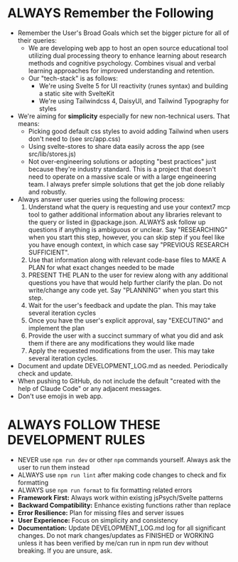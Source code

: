 # ALWAYS Remember the Following

- Remember the User's Broad Goals which set the bigger picture for all of their queries:
  - We are developing web app to host an open source educational tool utilizing dual processing theory to enhance learning about research methods and cognitive psychology. Combines visual and verbal learning approaches for improved understanding and retention.
  - Our "tech-stack" is as follows:
    - We're using Svelte 5 for UI reactivity (runes syntax) and building a static site with SvelteKit
    - We're using Tailwindcss 4, DaisyUI, and Tailwind Typography for styles
- We're aiming for **simplicity** especially for new non-technical users. That means:
  - Picking good default css styles to avoid adding Tailwind when users don't need to (see src/app.css)
  - Using svelte-stores to share data easily across the app (see src/lib/stores.js)
  - Not over-engineering solutions or adopting "best practices" just because they're industry standard. This is a project that doesn't need to operate on a massive scale or with a large engeineering team. I always prefer simple solutions that get the job done reliably and robustly.
- Always answer user queries using the following process:
    1. Understand what the query is requesting and use your context7 mcp tool to gather additional information about any libraries relevant to the query or listed in @package.json. ALWAYS ask follow up questions if anything is ambiguous or unclear. Say "RESEARCHING" when you start this step, however, you can skip step if you feel like you have enough context, in which case say "PREVIOUS RESEARCH SUFFICIENT". 
    2. Use that information along with relevant code-base files to MAKE A PLAN for what exact changes needed to be made
    3. PRESENT THE PLAN to the user for review along with any additional questions you have that would help further clarify the plan. Do not write/change any code yet. Say "PLANNING" when you start this step.
    4. Wait for the user's feedback and update the plan. This may take several iteration cycles
    5. Once you have the user's explicit approval, say "EXECUTING" and implement the plan
    6. Provide the user with a succinct summary of what you did and ask them if there are any modifications they would like made
    7. Apply the requested modifications from the user. This may take several iteration cycles.
- Document and update DEVELOPMENT_LOG.md as needed. Periodically check and update.
- When pushing to GitHub, do not include the default "created with the help of Claude Code" or any adjacent messages.
- Don't use emojis in web app.

# ALWAYS FOLLOW THESE DEVELOPMENT RULES

- NEVER use `npm run dev` or other `npm` commands yourself. Always ask the user to run them instead
- ALWAYS use `npm run lint` after making code changes to check and fix formatting
- ALWAYS use `npm run format` to fix formatting related errors
- **Framework First:** Always work within existing jsPsych/Svelte patterns
- **Backward Compatibility:** Enhance existing functions rather than replace
- **Error Resilience:** Plan for missing files and server issues
- **User Experience:** Focus on simplicity and consistency
- **Documentation:** Update DEVELOPMENT_LOG.md log for all significant changes. Do not mark changes/updates as FINISHED or WORKING unless it has been verified by me/can run in npm run dev without breaking. If you are unsure, ask.